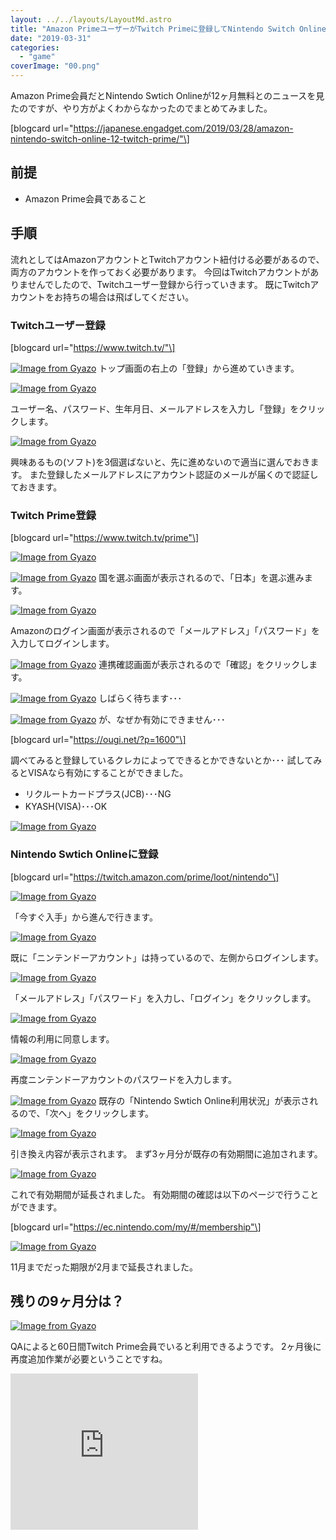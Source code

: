 ```yaml
---
layout: ../../layouts/LayoutMd.astro
title: "Amazon PrimeユーザーがTwitch Primeに登録してNintendo Switch Onlineを12ヶ月無料にするまでのやり方まとめ"
date: "2019-03-31"
categories: 
  - "game"
coverImage: "00.png"
---
```


Amazon Prime会員だとNintendo Swtich Onlineが12ヶ月無料とのニュースを見たのですが、やり方がよくわからなかったのでまとめてみました。

\[blogcard url="https://japanese.engadget.com/2019/03/28/amazon-nintendo-switch-online-12-twitch-prime/"\]

## 前提

- Amazon Prime会員であること

## 手順

流れとしてはAmazonアカウントとTwitchアカウント紐付ける必要があるので、両方のアカウントを作っておく必要があります。 今回はTwitchアカウントがありませんでしたので、Twitchユーザー登録から行っていきます。 既にTwitchアカウントをお持ちの場合は飛ばしてください。

### Twitchユーザー登録

\[blogcard url="https://www.twitch.tv/"\]

[![Image from Gyazo](/wp/images/8f7b1df1081828dac3c8f771e9343c9c.png)](https://gyazo.com/8f7b1df1081828dac3c8f771e9343c9c) トップ画面の右上の「登録」から進めていきます。

[![Image from Gyazo](/wp/images/64d4c7f29bc15430d7ddb51837cac988.png)](https://gyazo.com/64d4c7f29bc15430d7ddb51837cac988)

ユーザー名、パスワード、生年月日、メールアドレスを入力し「登録」をクリックします。

[![Image from Gyazo](/wp/images/f1706842f66bea19ff84dabc40c99131.png)](https://gyazo.com/f1706842f66bea19ff84dabc40c99131)

興味あるもの(ソフト)を3個選ばないと、先に進めないので適当に選んでおきます。 また登録したメールアドレスにアカウント認証のメールが届くので認証しておきます。

### Twitch Prime登録

\[blogcard url="https://www.twitch.tv/prime"\]

[![Image from Gyazo](/wp/images/88145644a570415eaf6f4a2cabbd149c.png)](https://gyazo.com/88145644a570415eaf6f4a2cabbd149c)

[![Image from Gyazo](/wp/images/523ba48441e743e776a804fd4a615295.png)](https://gyazo.com/523ba48441e743e776a804fd4a615295) 国を選ぶ画面が表示されるので、「日本」を選ぶ進みます。

[![Image from Gyazo](/wp/images/1e5735ecb5bd70061ebba35d29da0b16.png)](https://gyazo.com/1e5735ecb5bd70061ebba35d29da0b16)

Amazonのログイン画面が表示されるので「メールアドレス」「パスワード」を入力してログインします。

[![Image from Gyazo](/wp/images/ca9c5fc887f06c8ccd30fb2d4973889c.png)](https://gyazo.com/ca9c5fc887f06c8ccd30fb2d4973889c) 連携確認画面が表示されるので「確認」をクリックします。

[![Image from Gyazo](/wp/images/bc8690a47b60798835817afaf1bb4670.png)](https://gyazo.com/bc8690a47b60798835817afaf1bb4670) しばらく待ちます･･･

[![Image from Gyazo](/wp/images/29c0a4ed9c4ff344c629f72b49939537.png)](https://gyazo.com/29c0a4ed9c4ff344c629f72b49939537) が、なぜか有効にできません･･･

\[blogcard url="https://ougi.net/?p=1600"\]

調べてみると登録しているクレカによってできるとかできないとか･･･ 試してみるとVISAなら有効にすることができました。

- リクルートカードプラス(JCB)･･･NG
- KYASH(VISA)･･･OK

[![Image from Gyazo](/wp/images/e13295689824f85b0817da9168b1d7f2.png)](https://gyazo.com/e13295689824f85b0817da9168b1d7f2)

### Nintendo Swtich Onlineに登録

\[blogcard url="https://twitch.amazon.com/prime/loot/nintendo"\]

[![Image from Gyazo](/wp/images/b9418fc8f5e19b01897ef2066341d70b.png)](https://gyazo.com/b9418fc8f5e19b01897ef2066341d70b)

「今すぐ入手」から進んで行きます。

[![Image from Gyazo](/wp/images/b3ddb26f5bd56be5f0472f9e53d5147b.png)](https://gyazo.com/b3ddb26f5bd56be5f0472f9e53d5147b)

既に「ニンテンドーアカウント」は持っているので、左側からログインします。

[![Image from Gyazo](/wp/images/ec9438174bc9bce100badd6774b6703f.png)](https://gyazo.com/ec9438174bc9bce100badd6774b6703f)

「メールアドレス」「パスワード」を入力し、「ログイン」をクリックします。

[![Image from Gyazo](/wp/images/86e9bd99d2b72c8daad59cfb971c4ab1.png)](https://gyazo.com/86e9bd99d2b72c8daad59cfb971c4ab1)

情報の利用に同意します。

[![Image from Gyazo](/wp/images/581f1ebdaf191bd6caba9aff01d3b3ad.png)](https://gyazo.com/581f1ebdaf191bd6caba9aff01d3b3ad)

再度ニンテンドーアカウントのパスワードを入力します。

[![Image from Gyazo](/wp/images/83050970c3bb26847fe5f04121f3b068.png)](https://gyazo.com/83050970c3bb26847fe5f04121f3b068) 既存の「Nintendo Swtich Online利用状況」が表示されるので、「次へ」をクリックします。

[![Image from Gyazo](/wp/images/99325dbad88052755f2052ca7c9c24ea.png)](https://gyazo.com/99325dbad88052755f2052ca7c9c24ea)

引き換え内容が表示されます。 まず3ヶ月分が既存の有効期間に追加されます。

[![Image from Gyazo](/wp/images/0547857ea4eb7b0af6925682b0c4c64f.png)](https://gyazo.com/0547857ea4eb7b0af6925682b0c4c64f)

これで有効期間が延長されました。 有効期間の確認は以下のページで行うことができます。

\[blogcard url="https://ec.nintendo.com/my/#/membership"\]

[![Image from Gyazo](/wp/images/41b20f4be0bc26190f834ded69d6913f.png)](https://gyazo.com/41b20f4be0bc26190f834ded69d6913f)

11月までだった期限が2月まで延長されました。

## 残りの9ヶ月分は？

[![Image from Gyazo](/wp/images/6fb27e50ef783543d09cc82fcaa15c9e.png)](https://gyazo.com/6fb27e50ef783543d09cc82fcaa15c9e)

QAによると60日間Twitch Prime会員でいると利用できるようです。 2ヶ月後に再度追加作業が必要ということですね。

<iframe src="https://rcm-fe.amazon-adsystem.com/e/cm?o=9&amp;p=12&amp;l=ur1&amp;category=prime&amp;banner=1JDEH56FFMMBANKKEJR2&amp;f=ifr&amp;linkID=8a18febcb281a5ad7756b8e0aa458fa0&amp;t=mizuka123-22&amp;tracking_id=mizuka123-22" width="300" height="250" scrolling="no" border="0" marginwidth="0" style="border:none;" frameborder="0"></iframe>

